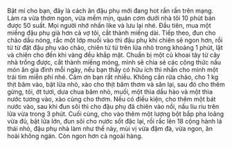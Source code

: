 Bật mí cho bạn, đây là cách ăn đậu phụ mới đang hot rần rần trên mạng. Làm ra vừa thơm ngon, vừa mềm mịn, quán cơm dưới nhà tôi 10 phút bán được 50 suất. Mọi người nhớ nhấn like và lưu lại nhé. Đầu tiên, mua một miếng đậu phụ già hơn cả vợ tôi, cắt thành miếng dài. Tiếp theo, đun cho chảo dầu nóng, rắc một lớp muối vào thì đậu phụ khi chiên sẽ ngon hơn, rồi từ từ đặt đậu phụ vào chảo, chiên từ từ trên lửa nhỏ trong khoảng 1 phút, lật và chiên cho đến khi vàng đều khắp mặt. Chuẩn bị một củ khoai tây từ cây nhà trồng được, cắt thành miếng mỏng, mình sẽ chia sẻ các công thức nấu món ăn gia đình mỗi ngày, nếu bạn thấy có hữu ích thì nhấn cho mình một trái tim miễn phí nhé. Cảm ơn bạn rất nhiều. Không cần rửa chảo, cho 1 kg thịt băm vào, bật lửa nhỏ, xào cho thịt băm thơm và săn lại, sau đó cho thêm gừng, tỏi, ớt tươi, dưa chua băm nhỏ, muối, một thìa dầu hào và một thìa nước tương vào, xào cùng cho thơm. Nếu có điều kiện, cho thêm một bát nước vào, sau khi đun sôi thì cho đậu phụ đã chiên vào nồi, nấu liu riu trên lửa vừa trong 3 phút. Cuối cùng, cho vào thêm một lượng bột bắp pha loãng vừa đủ, bật lửa lớn, đun sôi cho nước sốt đặc lại, rồi rắc lên 18 cộng hành lá thái nhỏ, đậu phụ nhà làm như thế này, mùi vị vừa đậm đà, vừa ngon, ăn hoài không ngán. Còn ngon hơn cả ngoài hàng.